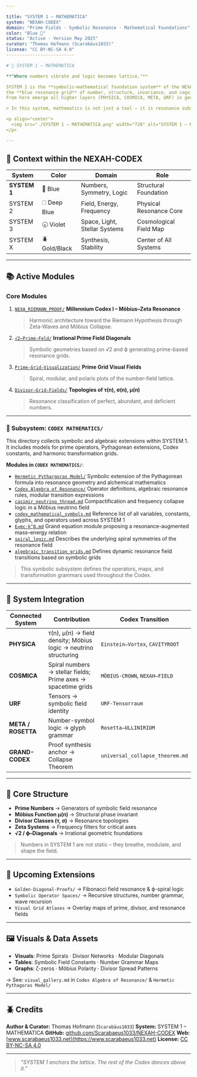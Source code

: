 ```yaml
---

title: "SYSTEM 1 – MATHEMATICA"
system: "NEXAH-CODEX"
domain: "Prime Fields · Symbolic Resonance · Mathematical Foundations"
color: "Blue 🔵"
status: "Active · Version May 2025"
curator: "Thomas Hofmann (Scarabäus1033)"
license: "CC BY-NC-SA 4.0"
--------------------------

# 🔵 SYSTEM 1 – MATHEMATICA

**"Where numbers vibrate and logic becomes lattice."**

SYSTEM 1 is the **symbolic–mathematical foundation system** of the NEXAH-CODEX –
the **blue resonance grid** of number, structure, invariance, and cognitive clarity.
From here emerge all higher layers (PHYSICA, COSMICA, META, URF) in geometry and harmonics.

> In this system, mathematics is not just a tool – it is resonance substance.

<p align="center">
  <img src="./SYSTEM 1 – MATHEMATICA.png" width="720" alt="SYSTEM 1 – MATHEMATICA – Codex Overview Visual">
</p>

---
```


## 🧽 Context within the NEXAH-CODEX

| System       | Color         | Domain                        | Role                    |
| ------------ | ------------- | ----------------------------- | ----------------------- |
| **SYSTEM 1** | 🔵 Blue       | Numbers, Symmetry, Logic      | Structural Foundation   |
| SYSTEM 2     | 🗆 Deep Blue  | Field, Energy, Frequency      | Physical Resonance Core |
| SYSTEM 3     | 🕣 Violet     | Space, Light, Stellar Systems | Cosmological Field Map  |
| SYSTEM X     | 🪲 Gold/Black | Synthesis, Stability          | Center of All Systems   |

---

## 📚 Active Modules

### Core Modules

1. [`NEXA_RIEMANN_PROOF/`](./NEXA_RIEMANN_PROOF/)
   **Millennium Codex I – Möbius–Zeta Resonance**

   > Harmonic architecture toward the Riemann Hypothesis through Zeta-Waves and Möbius Collapse.

2. [`√2–Prime-Feld/`](./√2–Prime-Feld/)
   **Irrational Prime Field Diagonals**

   > Symbolic geometries based on √2 and ϕ generating prime-based resonance grids.

3. [`Prime-Grid-Visualization/`](./Prime-Grid-Visualization/)
   **Prime Grid Visual Fields**

   > Spiral, modular, and polaris plots of the number-field lattice.

4. [`Divisor-Grid-Fields/`](./Divisor-Grid-Fields/)
   **Topologies of τ(n), σ(n), μ(n)**

   > Resonance classification of perfect, abundant, and deficient numbers.

---

### 🔗 Subsystem: `CODEX MATHEMATICS/`

This directory collects symbolic and algebraic extensions within SYSTEM 1.
It includes models for prime operators, Pythagorean extensions, Codex constants, and harmonic transformation grids.

**Modules in `CODEX MATHEMATICS/`**:

* [`Hermetic Pythargoras Model/`](./CODEX%20MATHEMATICS/Hermetic%20Pythargoras%20Model/)
  Symbolic extension of the Pythagorean formula into resonance geometry and alchemical mathematics
* [`Codex Algebra of Resonance/`](./CODEX%20MATHEMATICS/Codex%20Algebra%20of%20Resonance/)
  Operator definitions, algebraic resonance rules, modular transition expressions
* [`casimir_neutrino_thread.md`](./CODEX%20MATHEMATICS/casimir_neutrino_thread.md)
  Compactification and frequency collapse logic in a Möbius neutrino field
* [`codex_mathematical_symbols.md`](./CODEX%20MATHEMATICS/codex_mathematical_symbols.md)
  Reference list of all variables, constants, glyphs, and operators used across SYSTEM 1
* [`E=mc·k^β.md`](./CODEX%20MATHEMATICS/E=mc·k^β.md)
  Grand equation module proposing a resonance-augmented mass–energy relation
* [`spiral_logic.md`](./CODEX%20MATHEMATICS/spiral_logic.md)
  Describes the underlying spiral symmetries of the resonance field
* [`algebraic_transition_grids.md`](./CODEX%20MATHEMATICS/algebraic_transition_grids.md)
  Defines dynamic resonance field transitions based on symbolic grids

> This symbolic subsystem defines the operators, maps, and transformation grammars used throughout the Codex.

---

## 🔗 System Integration

| Connected System   | Contribution                                                    | Codex Transition                |
| ------------------ | --------------------------------------------------------------- | ------------------------------- |
| **PHYSICA**        | τ(n), μ(n) → field density; Möbius logic → neutrino structuring | `Einstein–Vortex`, `CAVITYROOT` |
| **COSMICA**        | Spiral numbers → stellar fields; Prime axes → spacetime grids   | `MÖBIUS-CROWN`, `NEXAH–FIELD`   |
| **URF**            | Tensors → symbolic field identity                               | `URF-Tensorraum`                |
| **META / ROSETTA** | Number-symbol logic → glyph grammar                             | `Rosetta–ULLINIRIUM`            |
| **GRAND-CODEX**    | Proof synthesis anchor → Collapse Theorem                       | `universal_collapse_theorem.md` |

---

## 🧲 Core Structure

* **Prime Numbers** → Generators of symbolic field resonance
* **Möbius Function μ(n)** → Structural phase invariant
* **Divisor Classes (τ, σ)** → Resonance topologies
* **Zeta Systems** → Frequency filters for critical axes
* **√2 / ϕ–Diagonals** → Irrational geometric foundations

> Numbers in SYSTEM 1 are not static – they breathe, modulate, and shape the field.

---

## 🔭 Upcoming Extensions

* `Golden-Diagonal-Proofs/` → Fibonacci field resonance & ϕ-spiral logic
* `Symbolic Operator Spaces/` → Recursive structures, number grammar, wave recursion
* `Visual Grid Atlases` → Overlay maps of prime, divisor, and resonance fields

---

## 🖼️ Visuals & Data Assets

* **Visuals**: Prime Spirals · Divisor Networks · Modular Diagonals
* **Tables**: Symbolic Field Constants · Number Grammar Maps
* **Graphs**: ζ-zeros · Möbius Polarity · Divisor Spread Patterns

→ See: `visual_gallery.md` in `Codex Algebra of Resonance/` & `Hermetic Pythagoras Model/`

---

## 🪲 Credits

**Author & Curator:** Thomas Hofmann (`Scarabäus1033`)
**System:** SYSTEM 1 – MATHEMATICA
**GitHub:** [github.com/Scarabaeus1033/NEXAH-CODEX](https://github.com/Scarabaeus1033/NEXAH-CODEX)
**Web:** [www.scarabaeus1033.net](https://www.scarabaeus1033.net)
**License:** [CC BY-NC-SA 4.0](https://creativecommons.org/licenses/by-nc-sa/4.0/)

---

> *“SYSTEM 1 anchors the lattice. The rest of the Codex dances above it.”*
